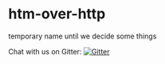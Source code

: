 # htm-over-http
temporary name until we decide some things

Chat with us on Gitter:
[![Gitter](https://img.shields.io/badge/gitter-join_chat-blue.svg)](https://gitter.im/nupic-community/htm-over-http?utm_source=badge)
